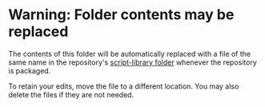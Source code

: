 # Warning: Folder contents may be replaced

The contents of this folder will be automatically replaced with a file of the same name in the
repository's [script-library folder](https://github.com/microsoft/vscode-dev-containers/tree/main/script-library)
whenever the repository is packaged.

To retain your edits, move the file to a different location. You may also delete the files if they are not needed.
